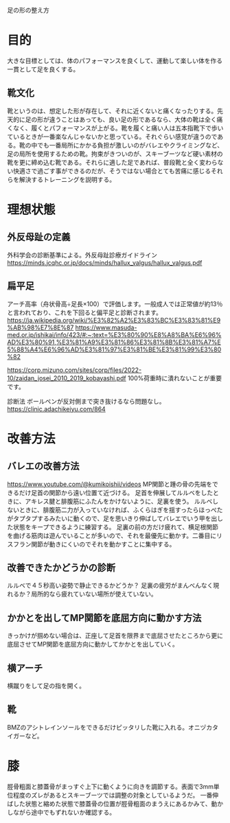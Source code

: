 足の形の整え方

# 目的
大きな目標としては、体のパフォーマンスを良くして、運動して楽しい体を作る一貫として足を良くする。

## 靴文化
靴というのは、想定した形が存在して、それに近くないと痛くなったりする。先天的に足の形が違うことはあっても、良い足の形であるなら、大体の靴は全く痛くなく、履くとパフォーマンスが上がる。靴を履くと痛い人は五本指靴下で歩いているときが一番楽なんじゃないかと思っている。それぐらい感覚が違うのである。靴の中でも一番局所にかかる負担が激しいのがバレエやクライミングなど、足の局所を使用するための靴。拘束がきついのが、スキーブーツなど硬い素材の靴を更に締め込む靴である。それらに適した足であれば、普段靴と全く変わらない快適さで過ごす事ができるのだが、そうではない場合とても苦痛に感じるそれらを解決するトレーニングを説明する。

# 理想状態

## 外反母趾の定義
外科学会の診断基準による。外反母趾診療ガイドライン
https://minds.jcqhc.or.jp/docs/minds/hallux_valgus/hallux_valgus.pdf

## 扁平足
アーチ高率（舟状骨高÷足長×100）で評価します。一般成人では正常値が約13％と言われており、これを下回ると偏平足と診断されます。
https://ja.wikipedia.org/wiki/%E3%82%A2%E3%83%BC%E3%83%81%E9%AB%98%E7%8E%87
https://www.masuda-med.or.jp/ishikai/info/423/#:~:text=%E3%80%90%E8%A8%BA%E6%96%AD%E3%80%91,%E3%81%A9%E3%81%86%E3%81%8B%E3%81%A7%E5%88%A4%E6%96%AD%E3%81%97%E3%81%BE%E3%81%99%E3%80%82

https://corp.mizuno.com/sites/corp/files/2022-10/zaidan_josei_2010_2019_kobayashi.pdf
100%荷重時に潰れないことが重要です。

診断法
ボールペンが反対側まで突き抜けるなら問題なし。
https://clinic.adachikeiyu.com/864

# 改善方法
## バレエの改善方法
https://www.youtube.com/@kumikoishii/videos
MP関節と踵の骨の先端をできるだけ足首の関節から遠い位置て近づける。
足首を伸展してルルベをしたときに、アキレス腱と腓腹筋にふたんをかけないように、足裏を使う。
ルルベしないときに、腓腹筋二力が入っていなければ、ふくらはぎを揺すったらほっぺたがタプタプするみたいに動くので、足を思いきり伸ばしてバレエでいう甲を出した状態をキープできるように練習する。
足裏の前の方だけ疲れて、横足根関節を曲げる筋肉は遊んでいることが多いので、それを最優先に動かす。二番目にリスフラン関節が動きにくいのでそれを動かすことに集中する。

## 改善できたかどうかの診断
ルルベで４５秒高い姿勢で静止できるかどうか？
足裏の疲労がまんべんなく現れるか？局所的なら疲れていない場所が使えていない。

## かかとを出してMP関節を底屈方向に動かす方法
きっかけが掴めない場合は、正座して足首を限界まで底屈させたところから更に底屈させてMP関節を底屈方向に動かしてかかとを出していく。

## 横アーチ
横蹴りをして足の指を開く。

## 靴
BMZのアシトレインソールをできるだけピッタリした靴に入れる。オニヅカタイガーなど。

# 膝
脛骨粗面と膝蓋骨がまっすぐ上下に動くように向きを調節する。表面で3mm単位程度のズレがあるとスキーブーツでは調整の対象としているようだ。
一番伸ばした状態と縮めた状態で膝蓋骨の位置が脛骨粗面のまうえにあるかみて、動かしながら途中でもずれないか確認する。